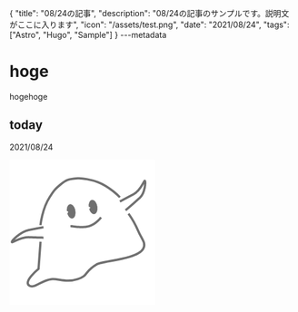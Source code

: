 {
  "title": "08/24の記事",
  "description": "08/24の記事のサンプルです。説明文がここに入ります",
  "icon": "/assets/test.png",
  "date": "2021/08/24",
  "tags": ["Astro", "Hugo", "Sample"]
}
---metadata

# hoge
hogehoge

## today
2021/08/24

![img](/assets/test.png)